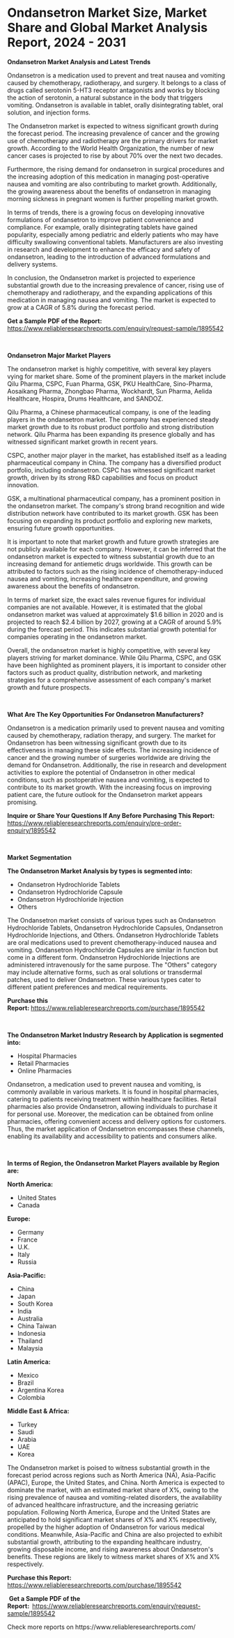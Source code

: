 <p><h1>Ondansetron Market Size, Market Share and Global Market Analysis Report, 2024 - 2031</h1></p><p><strong>Ondansetron Market Analysis and Latest Trends</strong></p>
<p><p>Ondansetron is a medication used to prevent and treat nausea and vomiting caused by chemotherapy, radiotherapy, and surgery. It belongs to a class of drugs called serotonin 5-HT3 receptor antagonists and works by blocking the action of serotonin, a natural substance in the body that triggers vomiting. Ondansetron is available in tablet, orally disintegrating tablet, oral solution, and injection forms.</p><p>The Ondansetron market is expected to witness significant growth during the forecast period. The increasing prevalence of cancer and the growing use of chemotherapy and radiotherapy are the primary drivers for market growth. According to the World Health Organization, the number of new cancer cases is projected to rise by about 70% over the next two decades.</p><p>Furthermore, the rising demand for ondansetron in surgical procedures and the increasing adoption of this medication in managing post-operative nausea and vomiting are also contributing to market growth. Additionally, the growing awareness about the benefits of ondansetron in managing morning sickness in pregnant women is further propelling market growth.</p><p>In terms of trends, there is a growing focus on developing innovative formulations of ondansetron to improve patient convenience and compliance. For example, orally disintegrating tablets have gained popularity, especially among pediatric and elderly patients who may have difficulty swallowing conventional tablets. Manufacturers are also investing in research and development to enhance the efficacy and safety of ondansetron, leading to the introduction of advanced formulations and delivery systems.</p><p>In conclusion, the Ondansetron market is projected to experience substantial growth due to the increasing prevalence of cancer, rising use of chemotherapy and radiotherapy, and the expanding applications of this medication in managing nausea and vomiting. The market is expected to grow at a CAGR of 5.8% during the forecast period.</p></p>
<p><strong>Get a Sample PDF of the Report:&nbsp;</strong> <a href="https://www.reliableresearchreports.com/enquiry/request-sample/1895542">https://www.reliableresearchreports.com/enquiry/request-sample/1895542</a></p>
<p>&nbsp;</p>
<p><strong>Ondansetron Major Market Players</strong></p>
<p><p>The ondansetron market is highly competitive, with several key players vying for market share. Some of the prominent players in the market include Qilu Pharma, CSPC, Fuan Pharma, GSK, PKU HealthCare, Sino-Pharma, Aosaikang Pharma, Zhongbao Pharma, Wockhardt, Sun Pharma, Aelida Healthcare, Hospira, Drums Healthcare, and SANDOZ.</p><p>Qilu Pharma, a Chinese pharmaceutical company, is one of the leading players in the ondansetron market. The company has experienced steady market growth due to its robust product portfolio and strong distribution network. Qilu Pharma has been expanding its presence globally and has witnessed significant market growth in recent years.</p><p>CSPC, another major player in the market, has established itself as a leading pharmaceutical company in China. The company has a diversified product portfolio, including ondansetron. CSPC has witnessed significant market growth, driven by its strong R&D capabilities and focus on product innovation.</p><p>GSK, a multinational pharmaceutical company, has a prominent position in the ondansetron market. The company's strong brand recognition and wide distribution network have contributed to its market growth. GSK has been focusing on expanding its product portfolio and exploring new markets, ensuring future growth opportunities.</p><p>It is important to note that market growth and future growth strategies are not publicly available for each company. However, it can be inferred that the ondansetron market is expected to witness substantial growth due to an increasing demand for antiemetic drugs worldwide. This growth can be attributed to factors such as the rising incidence of chemotherapy-induced nausea and vomiting, increasing healthcare expenditure, and growing awareness about the benefits of ondansetron.</p><p>In terms of market size, the exact sales revenue figures for individual companies are not available. However, it is estimated that the global ondansetron market was valued at approximately $1.6 billion in 2020 and is projected to reach $2.4 billion by 2027, growing at a CAGR of around 5.9% during the forecast period. This indicates substantial growth potential for companies operating in the ondansetron market.</p><p>Overall, the ondansetron market is highly competitive, with several key players striving for market dominance. While Qilu Pharma, CSPC, and GSK have been highlighted as prominent players, it is important to consider other factors such as product quality, distribution network, and marketing strategies for a comprehensive assessment of each company's market growth and future prospects.</p></p>
<p>&nbsp;</p>
<p><strong>What Are The Key Opportunities For Ondansetron Manufacturers?</strong></p>
<p><p>Ondansetron is a medication primarily used to prevent nausea and vomiting caused by chemotherapy, radiation therapy, and surgery. The market for Ondansetron has been witnessing significant growth due to its effectiveness in managing these side effects. The increasing incidence of cancer and the growing number of surgeries worldwide are driving the demand for Ondansetron. Additionally, the rise in research and development activities to explore the potential of Ondansetron in other medical conditions, such as postoperative nausea and vomiting, is expected to contribute to its market growth. With the increasing focus on improving patient care, the future outlook for the Ondansetron market appears promising.</p></p>
<p><strong>Inquire or Share Your Questions If Any Before Purchasing This Report:</strong> <a href="https://www.reliableresearchreports.com/enquiry/pre-order-enquiry/1895542">https://www.reliableresearchreports.com/enquiry/pre-order-enquiry/1895542</a></p>
<p>&nbsp;</p>
<p><strong>Market Segmentation</strong></p>
<p><strong>The Ondansetron Market Analysis by types is segmented into:</strong></p>
<p><ul><li>Ondansetron Hydrochloride Tablets</li><li>Ondansetron Hydrochloride Capsule</li><li>Ondansetron Hydrochloride Injection</li><li>Others</li></ul></p>
<p><p>The Ondansetron market consists of various types such as Ondansetron Hydrochloride Tablets, Ondansetron Hydrochloride Capsules, Ondansetron Hydrochloride Injections, and Others. Ondansetron Hydrochloride Tablets are oral medications used to prevent chemotherapy-induced nausea and vomiting. Ondansetron Hydrochloride Capsules are similar in function but come in a different form. Ondansetron Hydrochloride Injections are administered intravenously for the same purpose. The "Others" category may include alternative forms, such as oral solutions or transdermal patches, used to deliver Ondansetron. These various types cater to different patient preferences and medical requirements.</p></p>
<p><strong>Purchase this Report:&nbsp;</strong><a href="https://www.reliableresearchreports.com/purchase/1895542">https://www.reliableresearchreports.com/purchase/1895542</a></p>
<p>&nbsp;</p>
<p><strong>The Ondansetron Market Industry Research by Application is segmented into:</strong></p>
<p><ul><li>Hospital Pharmacies</li><li>Retail Pharmacies</li><li>Online Pharmacies</li></ul></p>
<p><p>Ondansetron, a medication used to prevent nausea and vomiting, is commonly available in various markets. It is found in hospital pharmacies, catering to patients receiving treatment within healthcare facilities. Retail pharmacies also provide Ondansetron, allowing individuals to purchase it for personal use. Moreover, the medication can be obtained from online pharmacies, offering convenient access and delivery options for customers. Thus, the market application of Ondansetron encompasses these channels, enabling its availability and accessibility to patients and consumers alike.</p></p>
<p>&nbsp;</p>
<p><strong>In terms of Region, the Ondansetron Market Players available by Region are:</strong></p>
<p>
    <p> <strong> North America: </strong>
        <ul>
            <li>United States</li>
            <li>Canada</li>
        </ul>
        </p> 
    <p> <strong> Europe: </strong>
        <ul>
            <li>Germany</li>
            <li>France</li>
            <li>U.K.</li>
            <li>Italy</li>
            <li>Russia</li>
        </ul>
        </p> 
    <p> <strong> Asia-Pacific: </strong>
        <ul>
            <li>China</li>
            <li>Japan</li>
            <li>South Korea</li>
            <li>India</li>
            <li>Australia</li>
            <li>China Taiwan</li>
            <li>Indonesia</li>
            <li>Thailand</li>
            <li>Malaysia</li>
        </ul>
        </p> 
    <p> <strong> Latin America: </strong>
        <ul>
            <li>Mexico</li>
            <li>Brazil</li>
            <li>Argentina Korea</li>
            <li>Colombia</li>
        </ul>
        </p> 
    <p> <strong> Middle East & Africa: </strong>
        <ul>
            <li>Turkey</li>
            <li>Saudi</li>
            <li>Arabia</li>
            <li>UAE</li>
            <li>Korea</li>
        </ul>
    </p>
    </p>
<p><p>The Ondansetron market is poised to witness substantial growth in the forecast period across regions such as North America (NA), Asia-Pacific (APAC), Europe, the United States, and China. North America is expected to dominate the market, with an estimated market share of X%, owing to the rising prevalence of nausea and vomiting-related disorders, the availability of advanced healthcare infrastructure, and the increasing geriatric population. Following North America, Europe and the United States are anticipated to hold significant market shares of X% and X% respectively, propelled by the higher adoption of Ondansetron for various medical conditions. Meanwhile, Asia-Pacific and China are also projected to exhibit substantial growth, attributing to the expanding healthcare industry, growing disposable income, and rising awareness about Ondansetron's benefits. These regions are likely to witness market shares of X% and X% respectively.</p></p>
<p><strong>Purchase this Report: </strong><a href="https://www.reliableresearchreports.com/purchase/1895542">https://www.reliableresearchreports.com/purchase/1895542</a></p>
<p>&nbsp;<strong>Get a Sample PDF of the Report:&nbsp;&nbsp;</strong><a href="https://www.reliableresearchreports.com/enquiry/request-sample/1895542">https://www.reliableresearchreports.com/enquiry/request-sample/1895542</a></p>
<p><strong></strong></p>
<p>Check more reports on https://www.reliableresearchreports.com/</p>